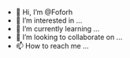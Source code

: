 - 👋 Hi, I’m @Foforh
- 👀 I’m interested in ...
- 🌱 I’m currently learning ...
- 💞️ I’m looking to collaborate on ...
- 📫 How to reach me ...

<!---
Foforh/Foforh is a ✨ special ✨ repository because its `README.md` (this file) appears on your GitHub profile.
You can click the Preview link to take a look at your changes.
--->
